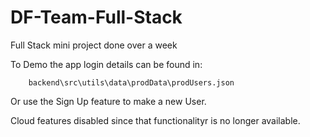 # DF-Team-Full-Stack

Full Stack mini project done over a week

To Demo the app login details can be found in:

```plaintext
    backend\src\utils\data\prodData\prodUsers.json
```

Or use the Sign Up feature to make a new User.

Cloud features disabled since that functionalityr is no longer available.
